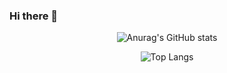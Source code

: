### Hi there 👋
<div align="center">
  
![Anurag's GitHub stats](https://github-readme-stats.vercel.app/api?username=Tnalxmsk&show_icons=true&theme=ambient_gradient)

![Top Langs](https://github-readme-stats.vercel.app/api/top-langs/?username=Tnalxmsk&layout=compact&theme=ambient_gradient)

</div>
<!--
**Tnalxmsk/Tnalxmsk** is a ✨ _special_ ✨ repository because its `README.md` (this file) appears on your GitHub profile.

Here are some ideas to get you started:

- 🔭 I’m currently working on ...
- 🌱 I’m currently learning ...
- 👯 I’m looking to collaborate on ...
- 🤔 I’m looking for help with ...
- 💬 Ask me about ...
- 📫 How to reach me: ...
- 😄 Pronouns: ...
- ⚡ Fun fact: ...
-->

